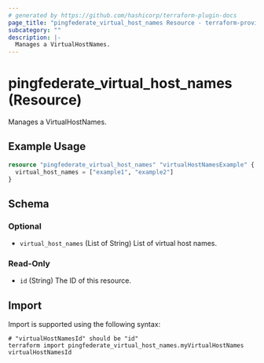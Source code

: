 ```yaml
---
# generated by https://github.com/hashicorp/terraform-plugin-docs
page_title: "pingfederate_virtual_host_names Resource - terraform-provider-pingfederate"
subcategory: ""
description: |-
  Manages a VirtualHostNames.
---
```


# pingfederate_virtual_host_names (Resource)

Manages a VirtualHostNames.

## Example Usage

```terraform
resource "pingfederate_virtual_host_names" "virtualHostNamesExample" {
  virtual_host_names = ["example1", "example2"]
}
```

<!-- schema generated by tfplugindocs -->
## Schema

### Optional

- `virtual_host_names` (List of String) List of virtual host names.

### Read-Only

- `id` (String) The ID of this resource.

## Import

Import is supported using the following syntax:

```shell
# "virtualHostNamesId" should be "id"
terraform import pingfederate_virtual_host_names.myVirtualHostNames virtualHostNamesId
```
